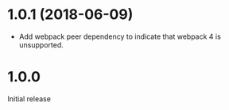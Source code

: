 # 1.0.1 (2018-06-09)

* Add webpack peer dependency to indicate that webpack 4 is unsupported.

# 1.0.0

Initial release
